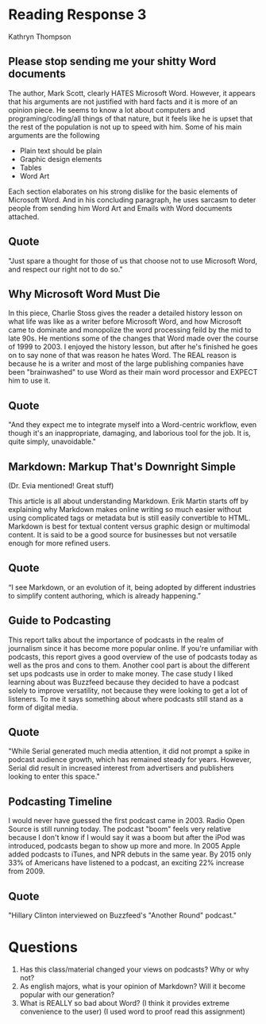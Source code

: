 # Reading Response 3

Kathryn Thompson 

## Please stop sending me your shitty Word documents

The author, Mark Scott, clearly HATES Microsoft Word. However, it appears that his arguments are not justified with hard facts and it is more of an opinion piece. He seems to know a lot about computers and programing/coding/all things of that nature, but it feels like he is upset that the rest of the population is not up to speed with him. 
Some of his main arguments are the following 
* Plain text should be plain
* Graphic design elements 
* Tables 
* Word Art

Each section elaborates on his strong dislike for the basic elements of Microsoft Word. And in his concluding paragraph, he uses sarcasm to deter people from sending him Word Art and Emails with Word documents attached. 

## Quote

"Just spare a thought for those of us that choose not to use Microsoft Word, and respect our right not to do so."

## Why Microsoft Word Must Die

In this piece, Charlie Stoss gives the reader a detailed history lesson on what life was like as a writer before Microsoft Word, and how Microsoft came to dominate and monopolize the word processing feild by the mid to late 90s. He mentions some of the changes that Word made over the course of 1999 to 2003. I enjoyed the history lesson, but after he's finished he goes on to say none of that was reason he hates Word. The REAL reason is because he is a writer and most of the large publishing companies have been "brainwashed" to use Word as their main word processor and EXPECT him to use it.

## Quote

"And they expect me to integrate myself into a Word-centric workflow, even though it's an inappropriate, damaging, and laborious tool for the job. It is, quite simply, unavoidable."

## Markdown: Markup That's Downright Simple 

(Dr. Evia mentioned! Great stuff)

This article is all about understanding Markdown. Erik Martin starts off by explaining why Markdown makes online writing so much easier without using complicated tags or metadata but is still easily convertible to HTML. Markdown is best for textual content versus graphic design or multimodal content. It is said to be a good source for businesses but not versatile enough for more refined users. 

## Quote

 “I see Markdown, or an evolution of it, being adopted by different industries to simplify content authoring, which is already happening.”
 
 ## Guide to Podcasting 
 
 This report talks about the importance of podcasts in the realm of journalism since it has become more popular online. If you're unfamiliar with podcasts, this report gives a good overview of the use of podcasts today as well as the pros and cons to them. Another cool part is about the different set ups podcasts use in order to make money. The case study I liked learning about was Buzzfeed because they decided to have a podcast solely to improve versatility, not because they were looking to get a lot of listeners. To me it says something about where podcasts still stand as a form of digital media. 
 
 ## Quote
 
 "While Serial generated much media attention, it did not prompt a spike in podcast audience growth, which has remained steady for years. However, Serial did result in increased interest from advertisers and publishers looking to enter this space."
 
 ## Podcasting Timeline
 
 I would never have guessed the first podcast came in 2003. Radio Open Source is still running today. The podcast "boom" feels very relative because I don't know if I would say it was a boom but after the iPod was introduced, podcasts began to show up more and more. In 2005 Apple added podcasts to iTunes, and NPR debuts in the same year. By 2015 only 33% of Americans have listened to a podcast, an exciting 22% increase from 2009.
 
 ## Quote 
 
 "Hillary Clinton interviewed on Buzzfeed's "Another Round" podcast."
 
 # Questions
 
1.  Has this class/material changed your views on podcasts? Why or why not?
2.  As english majors, what is your opinion of Markdown? Will it become popular with our generation? 
3. What is REALLY so bad about Word? (I think it provides extreme convenience to the user) (I used word to proof read this assignment)